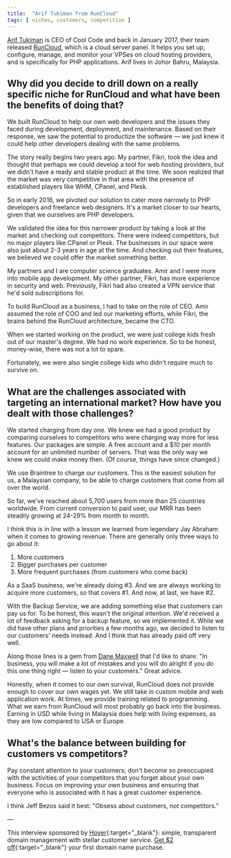 ```yaml
---
title:  "Arif Tukiman from RunCloud"
tags: [ niches, customers, competition ]
---
```


[Arif Tukiman](https://twitter.com/arifcooll) is CEO of Cool Code and back in January 2017, their team released [RunCloud](https://runcloud.io/), which is a cloud server panel. It helps you set up, configure, manage, and monitor your VPSes on cloud hosting providers, and is specifically for PHP applications. Arif lives in Johor Bahru, Malaysia.

## Why did you decide to drill down on a really specific niche for RunCloud and what have been the benefits of doing that?

We built RunCloud to help our own web developers and the issues they faced during development, deployment, and maintenance. Based on their response, we saw the potential to productize the software — we just knew it could help other developers dealing with the same problems.

The story really begins two years ago. My partner, Fikri, took the idea and thought that perhaps we could develop a tool for web hosting providers, but we didn't have a ready and stable product at the time. We soon realized that the market was very competitive in that area with the presence of established players like WHM, CPanel, and Plesk.

So in early 2016, we pivoted our solution to cater more narrowly to PHP developers and freelance web designers. It's a market closer to our hearts, given that we ourselves are PHP developers.

We validated the idea for this narrower product by taking a look at the market and checking out competitors. There were indeed competitors, but no major players like CPanel or Plesk. The businesses in our space were also just about 2-3 years in age at the time. And checking out their features, we believed we could offer the market something better.

My partners and I are computer science graduates. Amir and I were more into mobile app development. My other partner, Fikri, has more experience in security and web. Previously, Fikri had also created a VPN service that he'd sold subscriptions for.

To build RunCloud as a business, I had to take on the role of CEO. Amir assumed the role of COO and led our marketing efforts, while Fikri, the brains behind the RunCloud architecture, became the CTO.

When we started working on the product, we were just college kids fresh out of our master's degree. We had no work experience. So to be honest, money-wise, there was not a lot to spare.

Fortunately, we were also single college kids who didn't require much to survive on.

## What are the challenges associated with targeting an international market? How have you dealt with those challenges?

We started charging from day one. We knew we had a good product by comparing ourselves to competitors who were charging way more for less features. Our packages are simple. A free account and a $10 per month account for an unlimited number of servers. That was the only way we knew we could make money then. (Of course, things have since changed.)

We use Braintree to charge our customers. This is the easiest solution for us, a Malaysian company, to be able to charge customers that come from all over the world.

So far, we've reached about 5,700 users from more than 25 countries worldwide. From current conversion to paid user, our MRR has been steadily growing at 24-29% from month to month.

I think this is in line with a lesson we learned from legendary Jay Abraham when it comes to growing revenue. There are generally only three ways to go about it:
1. More customers
2. Bigger purchases per customer
3. More frequent purchases (from customers who come back)

As a SaaS business, we're already doing #3. And we are always working to acquire more customers, so that covers #1. And now, at last, we have #2.

With the Backup Service, we are adding something else that customers can pay us for. To be honest, this wasn't the original intention. We'd received a lot of feedback asking for a backup feature, so we implemented it. While we did have other plans and priorities a few months ago, we decided to listen to our customers' needs instead. And I think that has already paid off very well.

Along those lines is a gem from [Dane Maxwell](https://thefoundation.com/) that I'd like to share: "In business, you will make a lot of mistakes and you will do alright if you do this one thing right — listen to your customers." Great advice.

Honestly, when it comes to our own survival, RunCloud does not provide enough to cover our own wages yet. We still take in custom mobile and web application work. At times, we provide training related to programming. What we earn from RunCloud will most probably go back into the business. Earning in USD while living in Malaysia does help with living expenses, as they are low compared to USA or Europe.

## What's the balance between building for customers vs competitors?

Pay constant attention to your customers; don't become so preoccupied with the activities of your competitors that you forget about your own business. Focus on improving your own business and ensuring that everyone who is associated with it has a great customer experience.

I think Jeff Bezos said it best: "Obsess about customers, not competitors."

—

This interview sponsored by [Hover](https://hover.com/l2rAubkA){:target="_blank"}: simple, transparent domain management with stellar customer service. [Get $2 off](https://hover.com/l2rAubkA){:target="_blank"} your first domain name purchase.

